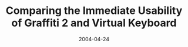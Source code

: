 ---
abstract: ''
authors:
- Thomas Költringer
- Thomas Grechenig
date: '2004-04-24'
featured: false
links:
- name: Publik
  url: https://publik.tuwien.ac.at/showentry.php?ID=138886&lang=2
publication_types:
- '1'
publishDate: '2004-04-24'
title: Comparing the Immediate Usability of Graffiti 2 and Virtual Keyboard
url_pdf: ''
---